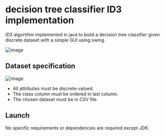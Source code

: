 # decision tree classifier ID3 implementation
ID3 algortihm implemented in java to build a decision tree classifier given discrete dataset with a simple GUI using swing. 

![image](https://user-images.githubusercontent.com/77664485/109378478-90f3cd80-78db-11eb-92e9-d9a2de0c5409.png)

## Dataset specification
![image](https://user-images.githubusercontent.com/77664485/109378643-fac0a700-78dc-11eb-8c80-9239b1083f5b.png)

- All attributes must be discrete-valued.
- The class column must be ordered in last column.
- The chosen dataset must be in CSV file.

## Launch
No specific requirements or dependencies are required except JDK.

